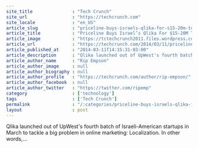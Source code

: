 ```yaml
---
site_title               : "Tech Crunch"
site_url                 : "https://techcrunch.com"
site_locale              : "en_US"
article_slug             : "priceline-buys-israels-qlika-for-s15-20m-to-boost-global-expansion-with-rocket-science-powered-ad-tech"
article_title            : "Priceline Buys Israel’s Qlika For $15-20M To Boost Global Expansion With Rocket Science-Powered Ad Tech"
article_image            : "https://tctechcrunch2011.files.wordpress.com/2014/03/screen-shot-2013-10-23-at-4-35-18-am.png?w=400&h=224&crop=1"
article_url              : "https://techcrunch.com/2014/03/11/priceline-buys-israels-qlika-for-15-20m-to-boost-global-expansion-with-rocket-science-powered-ad-tech/"
article_published_at     : "2014-03-11T14:15:31-03:00"
article_description      : "Qlika launched out of UpWest's fourth batch of Israeli-American startups in March to tackle a big problem in online marketing: Localization. In other words,..."
article_author_name      : "Rip Empson"
article_author_image     : null
article_author_biography : null
article_author_profile   : "https://techcrunch.com/author/rip-empson/"
article_author_facebook  : null
article_author_twitter   : "https://twitter.com/ripemp"
category                 : ['technology']
tags                     : ['Tech Crunch']
permalink                : "/:categories/priceline-buys-israels-qlika-for-s15-20m-to-boost-global-expansion-with-rocket-science-powered-ad-tech/"
layout                   : post
---
```


Qlika launched out of UpWest's fourth batch of Israeli-American startups in March to tackle a big problem in online marketing: Localization. In other words,...
